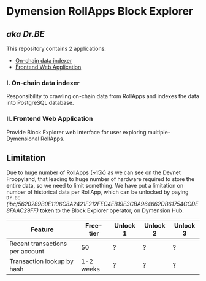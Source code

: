# Dymension RollApps Block Explorer
## _aka Dr.BE_

This repository contains 2 applications:
- [On-chain data indexer](https://github.com/bcdevtools/dymension-rollapp-block-explorer/tree/main/indexer)
- [Frontend Web Application](https://github.com/bcdevtools/dymension-rollapp-block-explorer/tree/main/web-app)

### I. On-chain data indexer

Responsibility to crawling on-chain data from RollApps and indexes the data into PostgreSQL database.

### II. Frontend Web Application

Provide Block Explorer web interface for user exploring multiple-Dymensional RollApps.

## Limitation

Due to huge number of RollApps [(~15k)](https://fl.dym.fyi/rollapps) as we can see on the Devnet Froopyland,
that leading to huge number of hardware required to store the entire data, so we need to limit something.
We have put a limitation on number of historical data per RollApp,
which can be unlocked by paying `Dr.BE` _(ibc/5620289B0E1106C8A2421F212FEC4EB19E3CBA964662DB61754CCDE8FAAC29FF)_ token to the Block Explorer operator, on Dymension Hub.

| Feature                         | Free-tier | Unlock 1 | Unlock 2 | Unlock 3 |
|---------------------------------|-----------|----------|----------|----------|
| Recent transactions per account | 50        | ?        | ?        | ?        |
| Transaction lookup by hash      | 1-2 weeks | ?        | ?        | ?        |
